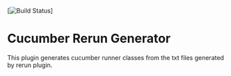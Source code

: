 [![Build Status](https://travis-ci.org/anoopsivarajan/rerun-maven-plugin.svg?branch=master)]
# Cucumber Rerun Generator

This plugin generates cucumber runner classes from the txt files generated by rerun plugin.
